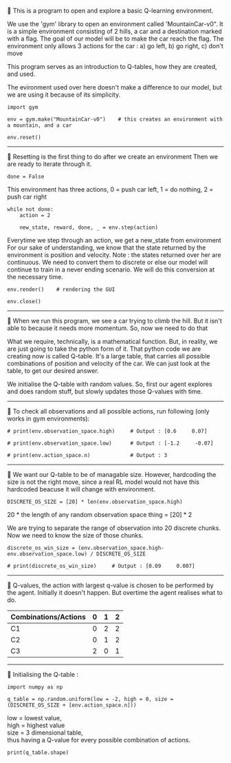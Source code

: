 💢 This is a program to open and explore a basic Q-learning environment.

We use the 'gym' library to open an environment called 'MountainCar-v0". It is
a simple environment consisting of 2 hills, a car and a destination marked with a
flag. The goal of our model will be to make the car reach the flag. The environment
only allows 3 actions for the car : a) go left, b) go right, c) don't move

This program serves as an introduction to Q-tables, how they are created, and used.

The evironment used over here doesn't make a difference to our model, but we are using
it because of its simplicity.

    import gym

    env = gym.make("MountainCar-v0")    # this creates an environment with a mountain, and a car
    
    env.reset()     

***
💢 Resetting is the first thing to do after we create an environment
Then we are ready to iterate through it.

    done = False

This environment has three actions, 0 = push car left, 1 = do nothing, 2 = push car right

    while not done:
        action = 2

        new_state, reward, done, _ = env.step(action)
        
Everytime we step through an action, we get a new_state from environment
For our sake of understanding, we know that the state returned by the 
environment is position and velocity.
Note : the states returned over her are continuous. We need to convert them
to discrete or else our model will continue to train in a never ending scenario.
We will do this conversion at the necessary time.
    
    env.render()    # rendering the GUI

    env.close()

***
💢 When we run this program, we see a car trying to climb the hill. But it isn't able to because it needs more momentum.
So, now we need to do that

What we require, technically, is a mathematical function. But, in reality, we are just going to take the python form of it.
That python code we are creating now is called Q-table. It's a large table, that carries all possible combinations of
position and velocity of the car. We can just look at the table, to get our desired answer.

We initialise the Q-table with random values. So, first our agent explores and does random stuff, but slowly updates those
Q-values with time.

***
💢 To check all observations and all possible actions, run following (only works in gym environments):

    # print(env.observation_space.high)     # Output : [0.6     0.07]

    # print(env.observation_space.low)      # Output : [-1.2     -0.07]

    # print(env.action_space.n)             # Output : 3

***
💢 We want our Q-table to be of managable size. However, hardcoding the size is not the right move, since a real
RL model would not have this hardcoded beacuse it will change with environment.

    DISCRETE_OS_SIZE = [20] * len(env.observation_space.high) 

20 * the length of any random observation space thing = [20] * 2

We are trying to separate the range of observation into 20 discrete chunks. Now we need to know the size of
those chunks.

    discrete_os_win_size = (env.observation_space.high-env.observation_space.low) / DISCRETE_OS_SIZE

    # print(discrete_os_win_size)     # Output : [0.09     0.007]

***
💢 Q-values, the action with largest q-value is chosen to be performed by the agent. Initially it doesn't happen. But overtime the agent realises what to do.

|Combinations/Actions|  0  |  1  |  2  |
|--------------------|-----|-----|-----|
|        C1          |  0  |  2  |  2  |                                                         
|        C2          |  0  |  1  |  2  |                  
|        C3          |  2  |  0  |  1  |
     
***
💢 Initialising the Q-table :

    import numpy as np
    
    q_table = np.random.uniform(low = -2, high = 0, size = (DISCRETE_OS_SIZE + [env.action_space.n]))   
    
low = lowest value, <br>
high = highest value<br>
size = 3 dimensional table, <br>
thus having a Q-value for every possible combination of actions.
    
    print(q_table.shape)
